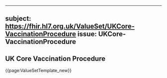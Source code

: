 
---
subject: https://fhir.hl7.org.uk/ValueSet/UKCore-VaccinationProcedure
issue: UKCore-VaccinationProcedure
---
## UK Core Vaccination Procedure

{{page:ValueSetTemplate_new}}
    
